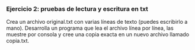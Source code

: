 ### Ejercicio 2: pruebas de lectura y escritura en txt

Crea un archivo original.txt con varias líneas de texto (puedes escribirlo a mano).
Desarrolla un programa que lea el archivo línea por línea, las muestre por consola y cree una copia exacta en un nuevo archivo llamado copia.txt.
